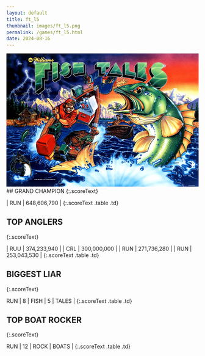 ```yaml
---
layout: default
title: ft_l5
thumbnail: images/ft_l5.png
permalink: /games/ft_l5.html
date: 2024-08-16
---
```


<img src="../images/ft_l5.png" class="gameThumbnail img-fluid mx-auto align-middle">
## GRAND CHAMPION
{:.scoreText}

| RUN | 648,606,790 | 
{:.scoreText .table .td}

## TOP ANGLERS
{:.scoreText}

| RUU | 374,233,940 | 
| CRL | 300,000,000 | 
| RUN | 271,736,280 | 
| RUN | 253,043,530 | 
{:.scoreText .table .td}

## BIGGEST LIAR
{:.scoreText}

RUN
| 8 | FISH | 5 | TALES | 
{:.scoreText .table .td}

## TOP BOAT ROCKER
{:.scoreText}

RUN
| 12 | ROCK | BOATS | 
{:.scoreText .table .td}
